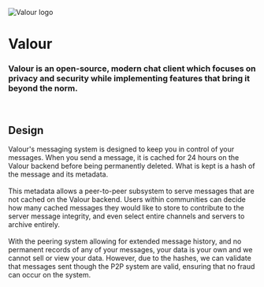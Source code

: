 ![Valour logo](Valour/Client/wwwroot/favicon.ico)

# Valour

### Valour is an open-source, modern chat client which focuses on privacy and security while implementing features that bring it beyond the norm.
<br/>

## Design

Valour's messaging system is designed to keep you in control of your messages. When you send a message, it is cached for 24 hours on the Valour backend before being permanently deleted. What is kept is a hash of the message and its metadata.
<br/><br/>
This metadata allows a peer-to-peer subsystem to serve messages that are not cached on the Valour backend. Users within communities can decide how many cached messages they would like to store to contribute to the server message integrity, and even select entire channels and servers to archive entirely.
<br/><br/>
With the peering system allowing for extended message history, and no permanent records of any of your messages, your data is your own and we cannot sell or view your data. However, due to the hashes, we can validate that messages sent though the P2P system are valid, ensuring that no fraud can occur on the system.
